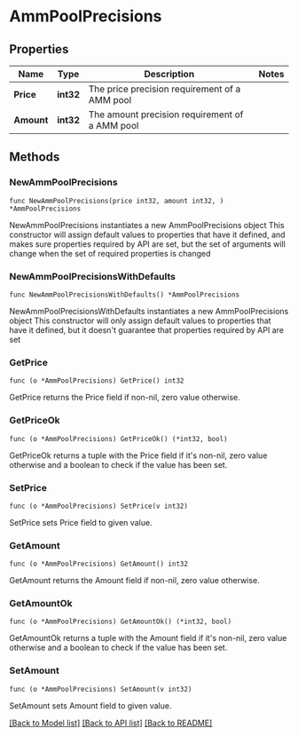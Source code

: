 # AmmPoolPrecisions

## Properties

Name | Type | Description | Notes
------------ | ------------- | ------------- | -------------
**Price** | **int32** | The price precision requirement of a AMM pool | 
**Amount** | **int32** | The amount precision requirement of a AMM pool | 

## Methods

### NewAmmPoolPrecisions

`func NewAmmPoolPrecisions(price int32, amount int32, ) *AmmPoolPrecisions`

NewAmmPoolPrecisions instantiates a new AmmPoolPrecisions object
This constructor will assign default values to properties that have it defined,
and makes sure properties required by API are set, but the set of arguments
will change when the set of required properties is changed

### NewAmmPoolPrecisionsWithDefaults

`func NewAmmPoolPrecisionsWithDefaults() *AmmPoolPrecisions`

NewAmmPoolPrecisionsWithDefaults instantiates a new AmmPoolPrecisions object
This constructor will only assign default values to properties that have it defined,
but it doesn't guarantee that properties required by API are set

### GetPrice

`func (o *AmmPoolPrecisions) GetPrice() int32`

GetPrice returns the Price field if non-nil, zero value otherwise.

### GetPriceOk

`func (o *AmmPoolPrecisions) GetPriceOk() (*int32, bool)`

GetPriceOk returns a tuple with the Price field if it's non-nil, zero value otherwise
and a boolean to check if the value has been set.

### SetPrice

`func (o *AmmPoolPrecisions) SetPrice(v int32)`

SetPrice sets Price field to given value.


### GetAmount

`func (o *AmmPoolPrecisions) GetAmount() int32`

GetAmount returns the Amount field if non-nil, zero value otherwise.

### GetAmountOk

`func (o *AmmPoolPrecisions) GetAmountOk() (*int32, bool)`

GetAmountOk returns a tuple with the Amount field if it's non-nil, zero value otherwise
and a boolean to check if the value has been set.

### SetAmount

`func (o *AmmPoolPrecisions) SetAmount(v int32)`

SetAmount sets Amount field to given value.



[[Back to Model list]](../README.md#documentation-for-models) [[Back to API list]](../README.md#documentation-for-api-endpoints) [[Back to README]](../README.md)


